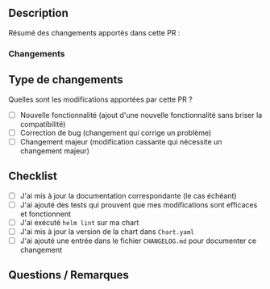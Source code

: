 ## Description

Résumé des changements apportés dans cette PR :


### Changements

<!-- Décrivez les changements principaux dans cette PR -->

## Type de changements

Quelles sont les modifications apportées par cette PR ?
- [ ] Nouvelle fonctionnalité (ajout d'une nouvelle fonctionnalité sans briser la compatibilité)
- [ ] Correction de bug (changement qui corrige un problème)
- [ ] Changement majeur (modification cassante qui nécessite un changement majeur)

## Checklist

- [ ] J'ai mis à jour la documentation correspondante (le cas échéant)
- [ ] J'ai ajouté des tests qui prouvent que mes modifications sont efficaces et fonctionnent
- [ ] J'ai exécuté `helm lint` sur ma chart
- [ ] J'ai mis à jour la version de la chart dans `Chart.yaml`
- [ ] J'ai ajouté une entrée dans le fichier `CHANGELOG.md` pour documenter ce changement

## Questions / Remarques

<!-- Ajoutez toutes les questions ou remarques supplémentaires ici -->

